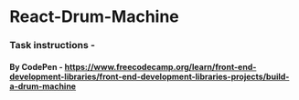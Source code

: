 # React-Drum-Machine

### Task instructions -

#### By CodePen - https://www.freecodecamp.org/learn/front-end-development-libraries/front-end-development-libraries-projects/build-a-drum-machine
